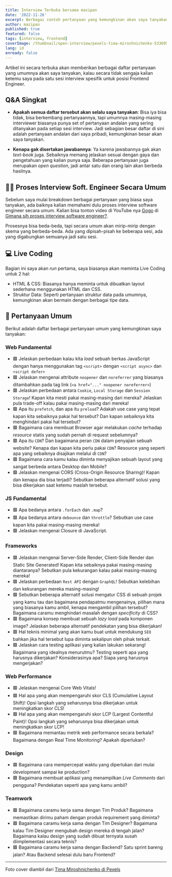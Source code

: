 ```yaml
---
title: Interview Terbuka bersama mazipan
date: '2022-11-26'
excerpt: Berbagai contoh pertanyaan yang kemungkinan akan saya tanyakan kalau secara tidak sengaja diinterview oleh saya sebagai Frontend Engineer
author: mazipan
published: true
featured: false
tags: [interview, frontend]
coverImage: /thumbnail/open-interview/pexels-tima-miroshnichenko-5336951.jpg
lang: id
enready: false
---
```


Artikel ini secara terbuka akan memberikan berbagai daftar pertanyaan yang umumnya akan saya tanyakan, kalau secara tidak sengaja kalian ketemu saya pada satu sesi interview spesifik untuk posisi Frontend Engineer.

## Q&A Singkat

- **Apakah semua daftar tersebut akan selalu saya tanyakan**: Bisa iya bisa tidak, bisa berkembang pertanyaannya, tapi umumnya masing-masing interviewer biasanya punya set of pertanyaan andalan yang sering ditanyakan pada setiap sesi interview. Jadi sebagian besar daftar di sini adalah pertanyaan andalan dari saya pribadi, kemungkinan besar akan saya tanyakan.

- **Kenapa gak disertakan jawabannya**: Ya karena jawabannya gak akan *text-book* juga. Sebaiknya memang jelaskan sesuai dengan gaya dan pengetahuan yang kalian punya saja. Beberapa pertanyaan juga merupakan *open question*, jadi antar satu dan orang lain akan berbeda hasilnya.

## 🧑‍🏫 Proses Interview Soft. Engineer Secara Umum

Sebelum saya mulai breakdown berbagai pertanyaan yang biasa saya tanyakan, ada baiknya kalian memahami dulu proses interview software engineer secara umum. Kalian bisa tonton video di YouTube nya [Gogo](https://twitter.com/lwastuargo) di [Gimana sih proses interview software engineer?](https://www.youtube.com/watch?v=gczDiFOWLOY).

Prosesnya bisa beda-beda, tapi secara umum akan mirip-mirip dengan skema yang berbeda-beda. Ada yang dipisah-pisah ke beberapa sesi, ada yang digabungkan semuanya jadi satu sesi.

## 💻 Live Coding

Bagian ini saya akan *run* pertama, saya biasanya akan meminta Live Coding untuk 2 hal:

- HTML & CSS: Biasanya hanya meminta untuk dibuatkan layout sederhana menggunakan HTML dan CSS.
- Struktur Data: Seperti pertanyaan struktur data pada umumnya, kemungkinan akan bermain dengan berbagai tipe data.

## 📝 Pertanyaan Umum

Berikut adalah daftar berbagai pertanyaan umum yang kemungkinan saya tanyakan:

### Web Fundamental

- 🟩 Jelaskan perbedaan kalau kita *load* sebuah berkas JavaScript dengan hanya menggunakan tag `<script>` dengan `<script async>` dan `<script defer>`
- 🟩 Jelaskan mengenai attribute `noopener` dan `noreferrer` yang biasanya ditambahkan pada tag link (`<a href="..." noopener noreferrer>`)
- 🟩 Jelaskan perbedaan antara `Cookie`, `Local Storage` dan `Session Storage`! Kapan kita mesti pakai masing-masing dari mereka? Jelaskan pula trade-off kalau pakai masing-masing dari mereka!
- 🟩 Apa itu `prefetch`, dan apa itu `preload`? Adakah use case yang tepat kapan kita sebaiknya pakai hal tersebut? Dan kapan sebaiknya kita menghindari pakai hal tersebut?
- 🟩 Bagaimana cara membuat Browser agar melakukan *cache* terhadap *resource* statis yang sudah pernah di request sebelumnya?
- 🟩 Apa itu `CDN`? Dan bagaimana peran `CDN` dalam penyajian sebuah website? Kenapa dan kapan kita perlu pakai `CDN`? Resource yang seperti apa yang sebaiknya disajikan melalui di `CDN`?
- 🟩 Bagaimana cara kamu kalau diminta menyajikan sebuah layout yang sangat berbeda antara Desktop dan Mobile?
- 🟩 Jelaskan mengenai CORS (Cross-Origin Resource Sharing)! Kapan dan kenapa dia bisa terjadi? Sebutkan beberapa alternatif solusi yang bisa dikerjakan saat ketemu maslah tersebut.

### JS Fundamental

- 🟩 Apa bedanya antara `.forEach` dan `.map`?
- 🟩 Apa bedanya antara `debounce` dan `throttle`? Sebutkan use case kapan kita pakai masing-masing mereka!
- 🟩 Jelaskan mengenai Closure di JavaScript.

### Frameworks

- 🟩 Jelaskan mengenai Server-Side Render, Client-Side Render dan Static Site Generated! Kapan kita sebaiknya pakai masing-masing diantaranya? Sebutkan pula kekurangan kalau pakai masing-masing mereka!
- 🟩 Jelaskan perbedaan `Rest API` dengan `GraphQL`! Sebutkan kelebihan dan kekurangan mereka masing-masing!
- 🟩 Sebutkan beberapa alternatif solusi mengatur CSS di sebuah projek yang kamu tau dan bagaimana pendapatmu mengenainya, pilihan mana yang biasanya kamu ambil, kenapa mengambil pilihan tersebut? Bagaimana caramu menghindari masalah dengan *specificity* di CSS?
- 🟩 Bagaimana konsep membuat sebuah *lazy load* pada komponen image? Jelaskan beberapa alternatif pendekatan yang bisa dikerjakan!
- 🟩 Hal teknis minimal yang akan kamu buat untuk mendukung `SEO` bahkan jika hal tersebut lupa diminta sekalipun oleh pihak terkait.
- 🟩 Jelaskan cara testing aplikasi yang kalian lakukan sekarang! Bagaimana yang idealnya menurutmu? Testing seperti apa yang harusnya dikerjakan? Konsiderasinya apa? Siapa yang harusnya mengerjakan?

### Web Performance

- 🟩 Jelaskan mengenai Core Web Vitals!
- 🟩 Hal apa yang akan mempengaruhi skor CLS (Cumulative Layout Shift)! Opsi langkah yang seharusnya bisa dikerjakan untuk meningkatkan skor CLS!
- 🟩 Hal apa yang akan mempengaruhi skor LCP (Largest Contentful Paint)! Opsi langkah yang seharusnya bisa dikerjakan untuk meningkatkan skor LCP!
- 🟩 Bagaimana memantau metrik web performance secara berkala? Bagaimana dengan Real Time Monitoring? Apakah diperlukan?

### Design

- 🟩 Bagaimana cara mempercepat waktu yang diperlukan dari mulai development sampai ke production?
- 🟩 Bagaimana membuat aplikasi yang menampilkan *Live Comments* dari pengguna? Pendekatan seperti apa yang kamu ambil?

### Teamwork

- 🟩 Bagaimana caramu kerja sama dengan Tim Produk? Bagaimana memastikan dirimu paham dengan produk requirement yang diminta?
- 🟩 Bagaimana caramu kerja sama dengan Tim Designer? Bagaimana kalau Tim Designer mengubah design mereka di tengah jalan? Bagaimana kalau design yang sudah dibuat ternyata susah diimplementasi secara teknis?
- 🟩 Bagaimana caramu kerja sama dengan Backend? Satu sprint bareng jalan? Atau Backend selesai dulu baru Frontend?

---

Foto cover diambil dari [Tima Miroshnichenko di Pexels](https://www.pexels.com/photo/a-woman-interviewing-a-man-5336951/)
